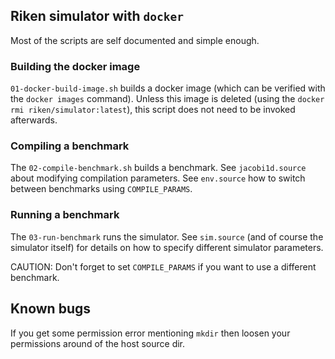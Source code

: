 ## Riken simulator with `docker`
Most of the scripts are self documented and simple enough.

### Building the docker image
`01-docker-build-image.sh` builds a docker image (which can be
verified with the `docker images` command).  Unless this image is
deleted (using the `docker rmi riken/simulator:latest`), this script
does not need to be invoked afterwards.

### Compiling a benchmark
The `02-compile-benchmark.sh` builds a benchmark. See
`jacobi1d.source` about modifying compilation parameters.  See
`env.source` how to switch between benchmarks using `COMPILE_PARAMS`.

### Running a benchmark
The `03-run-benchmark` runs the simulator.  See `sim.source` (and of
course the simulator itself) for details on how to specify different
simulator parameters.

CAUTION: Don't forget to set `COMPILE_PARAMS` if you want to use a
different benchmark.

## Known bugs
If you get some permission error mentioning `mkdir` then loosen your
permissions around of the host source dir.
